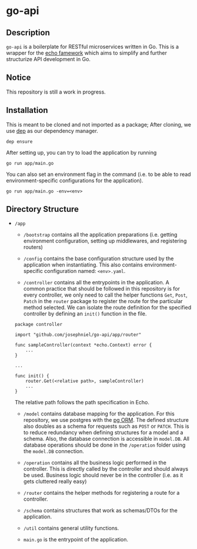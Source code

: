 # go-api

## Description
`go-api` is a boilerplate for RESTful microservices written in Go. This is a wrapper for the [echo famework](https://github.com/labstack/echo) which aims to simplify and further structurize API development in Go.

## Notice
This repository is still a work in progress.

## Installation
This is meant to be cloned and not imported as a package; After cloning, we use [dep](https://github.com/golang/dep) as our dependency manager. 
```
dep ensure
```
After setting up, you can try to load the application by running
```
go run app/main.go
```
You can also set an environment flag in the command (i.e. to be able to read environment-specific configurations for the application).
```
go run app/main.go -env=<env>
```

## Directory Structure
- `/app`
    - `/bootstrap` contains all the application preparations (i.e. getting environment configuration, setting up middlewares, and registering routers)

    - `/config` contains the base configuration structure used by the application when instantiating. This also contains environment-specific configuration named: `<env>.yaml`. 

    - `/controller` contains all the entrypoints in the application. A common practice that should be followed in this repository is for every controller, we only need to call the helper functions `Get`, `Post`, `Patch` in the `router` package to register the route for the particular method selected. We can isolate the route definition for the specified controller by defining an `init()` function in the file.

    ```
    package controller

    import "github.com/josephniel/go-api/app/router"

    func sampleController(context *echo.Context) error {
        ...
    }

    ...

    func init() {
        router.Get(<relative path>, sampleController)
        ...
    }
    ```
    The relative path follows the path specification in Echo.

    - `/model` contains database mapping for the application. For this repository, we use postgres with the [pg ORM](https://github.com/go-pg/pg). The defined structure also doubles as a schema for requests such as `POST` or `PATCH`. This is to reduce redundancy when defining structures for a model and a schema. Also, the database connection is accessible in `model.DB`. All database operations should be done in the `/operation` folder using the `model.DB` connection.

    - `/operation` contains all the business logic performed in the controller. This is directly called by the controller and should always be used. Business logic should never be in the controller (i.e. as it gets cluttered really easy)

    - `/router` contains the helper methods for registering a route for a controller.

    - `/schema` contains structures that work as schemas/DTOs for the application.

    - `/util` contains general utility functions.

    - `main.go` is the entrypoint of the application.
